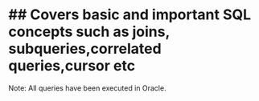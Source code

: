 # ## Covers basic and important SQL concepts such as joins, subqueries,correlated queries,cursor etc

Note: All queries have been executed in Oracle.
